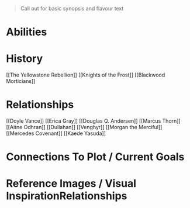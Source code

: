 > Call out for basic synopsis and flavour text

# Abilities

# History
[[The Yellowstone Rebellion]]
[[Knights of the Frost]]
[[Blackwood Morticians]]
# Relationships
[[Doyle Vance]]
[[Erica Gray]]
[[Douglas Q. Andersen]]
[[Marcus Thorn]]
[[Aitne Odhran]]
[[Dullahan]]
[[Venghyr]]
[[Morgan the Merciful]]
[[Mercedes Covenant]]
[[Kaede Yasuda]]
# Connections To Plot / Current Goals

# Reference Images / Visual InspirationRelationships